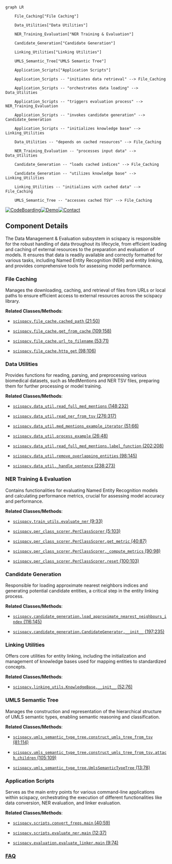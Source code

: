 ```mermaid

graph LR

    File_Caching["File Caching"]

    Data_Utilities["Data Utilities"]

    NER_Training_Evaluation["NER Training & Evaluation"]

    Candidate_Generation["Candidate Generation"]

    Linking_Utilities["Linking Utilities"]

    UMLS_Semantic_Tree["UMLS Semantic Tree"]

    Application_Scripts["Application Scripts"]

    Application_Scripts -- "initiates data retrieval" --> File_Caching

    Application_Scripts -- "orchestrates data loading" --> Data_Utilities

    Application_Scripts -- "triggers evaluation process" --> NER_Training_Evaluation

    Application_Scripts -- "invokes candidate generation" --> Candidate_Generation

    Application_Scripts -- "initializes knowledge base" --> Linking_Utilities

    Data_Utilities -- "depends on cached resources" --> File_Caching

    NER_Training_Evaluation -- "processes input data" --> Data_Utilities

    Candidate_Generation -- "loads cached indices" --> File_Caching

    Candidate_Generation -- "utilizes knowledge base" --> Linking_Utilities

    Linking_Utilities -- "initializes with cached data" --> File_Caching

    UMLS_Semantic_Tree -- "accesses cached TSV" --> File_Caching

```

[![CodeBoarding](https://img.shields.io/badge/Generated%20by-CodeBoarding-9cf?style=flat-square)](https://github.com/CodeBoarding/GeneratedOnBoardings)[![Demo](https://img.shields.io/badge/Try%20our-Demo-blue?style=flat-square)](https://www.codeboarding.org/demo)[![Contact](https://img.shields.io/badge/Contact%20us%20-%20contact@codeboarding.org-lightgrey?style=flat-square)](mailto:contact@codeboarding.org)



## Component Details



The Data Management & Evaluation subsystem in scispacy is responsible for the robust handling of data throughout its lifecycle, from efficient loading and caching of external resources to the preparation and evaluation of models. It ensures that data is readily available and correctly formatted for various tasks, including Named Entity Recognition (NER) and entity linking, and provides comprehensive tools for assessing model performance.



### File Caching

Manages the downloading, caching, and retrieval of files from URLs or local paths to ensure efficient access to external resources across the scispacy library.





**Related Classes/Methods**:



- <a href="https://github.com/allenai/scispacy/blob/master/scispacy/file_cache.py#L21-L50" target="_blank" rel="noopener noreferrer">`scispacy.file_cache.cached_path` (21:50)</a>

- <a href="https://github.com/allenai/scispacy/blob/master/scispacy/file_cache.py#L109-L158" target="_blank" rel="noopener noreferrer">`scispacy.file_cache.get_from_cache` (109:158)</a>

- <a href="https://github.com/allenai/scispacy/blob/master/scispacy/file_cache.py#L53-L71" target="_blank" rel="noopener noreferrer">`scispacy.file_cache.url_to_filename` (53:71)</a>

- <a href="https://github.com/allenai/scispacy/blob/master/scispacy/file_cache.py#L98-L106" target="_blank" rel="noopener noreferrer">`scispacy.file_cache.http_get` (98:106)</a>





### Data Utilities

Provides functions for reading, parsing, and preprocessing various biomedical datasets, such as MedMentions and NER TSV files, preparing them for further processing or model training.





**Related Classes/Methods**:



- <a href="https://github.com/allenai/scispacy/blob/master/scispacy/data_util.py#L148-L232" target="_blank" rel="noopener noreferrer">`scispacy.data_util.read_full_med_mentions` (148:232)</a>

- <a href="https://github.com/allenai/scispacy/blob/master/scispacy/data_util.py#L276-L317" target="_blank" rel="noopener noreferrer">`scispacy.data_util.read_ner_from_tsv` (276:317)</a>

- <a href="https://github.com/allenai/scispacy/blob/master/scispacy/data_util.py#L51-L66" target="_blank" rel="noopener noreferrer">`scispacy.data_util.med_mentions_example_iterator` (51:66)</a>

- <a href="https://github.com/allenai/scispacy/blob/master/scispacy/data_util.py#L26-L48" target="_blank" rel="noopener noreferrer">`scispacy.data_util.process_example` (26:48)</a>

- <a href="https://github.com/allenai/scispacy/blob/master/scispacy/data_util.py#L202-L208" target="_blank" rel="noopener noreferrer">`scispacy.data_util.read_full_med_mentions.label_function` (202:208)</a>

- <a href="https://github.com/allenai/scispacy/blob/master/scispacy/data_util.py#L98-L145" target="_blank" rel="noopener noreferrer">`scispacy.data_util.remove_overlapping_entities` (98:145)</a>

- <a href="https://github.com/allenai/scispacy/blob/master/scispacy/data_util.py#L238-L273" target="_blank" rel="noopener noreferrer">`scispacy.data_util._handle_sentence` (238:273)</a>





### NER Training & Evaluation

Contains functionalities for evaluating Named Entity Recognition models and calculating performance metrics, crucial for assessing model accuracy and performance.





**Related Classes/Methods**:



- <a href="https://github.com/allenai/scispacy/blob/master/scispacy/train_utils.py#L9-L33" target="_blank" rel="noopener noreferrer">`scispacy.train_utils.evaluate_ner` (9:33)</a>

- <a href="https://github.com/allenai/scispacy/blob/master/scispacy/per_class_scorer.py#L5-L103" target="_blank" rel="noopener noreferrer">`scispacy.per_class_scorer.PerClassScorer` (5:103)</a>

- <a href="https://github.com/allenai/scispacy/blob/master/scispacy/per_class_scorer.py#L40-L87" target="_blank" rel="noopener noreferrer">`scispacy.per_class_scorer.PerClassScorer.get_metric` (40:87)</a>

- <a href="https://github.com/allenai/scispacy/blob/master/scispacy/per_class_scorer.py#L90-L98" target="_blank" rel="noopener noreferrer">`scispacy.per_class_scorer.PerClassScorer._compute_metrics` (90:98)</a>

- <a href="https://github.com/allenai/scispacy/blob/master/scispacy/per_class_scorer.py#L100-L103" target="_blank" rel="noopener noreferrer">`scispacy.per_class_scorer.PerClassScorer.reset` (100:103)</a>





### Candidate Generation

Responsible for loading approximate nearest neighbors indices and generating potential candidate entities, a critical step in the entity linking process.





**Related Classes/Methods**:



- <a href="https://github.com/allenai/scispacy/blob/master/scispacy/candidate_generation.py#L116-L145" target="_blank" rel="noopener noreferrer">`scispacy.candidate_generation.load_approximate_nearest_neighbours_index` (116:145)</a>

- <a href="https://github.com/allenai/scispacy/blob/master/scispacy/candidate_generation.py#L197-L235" target="_blank" rel="noopener noreferrer">`scispacy.candidate_generation.CandidateGenerator.__init__` (197:235)</a>





### Linking Utilities

Offers core utilities for entity linking, including the initialization and management of knowledge bases used for mapping entities to standardized concepts.





**Related Classes/Methods**:



- <a href="https://github.com/allenai/scispacy/blob/master/scispacy/linking_utils.py#L52-L76" target="_blank" rel="noopener noreferrer">`scispacy.linking_utils.KnowledgeBase.__init__` (52:76)</a>





### UMLS Semantic Tree

Manages the construction and representation of the hierarchical structure of UMLS semantic types, enabling semantic reasoning and classification.





**Related Classes/Methods**:



- <a href="https://github.com/allenai/scispacy/blob/master/scispacy/umls_semantic_type_tree.py#L81-L114" target="_blank" rel="noopener noreferrer">`scispacy.umls_semantic_type_tree.construct_umls_tree_from_tsv` (81:114)</a>

- <a href="https://github.com/allenai/scispacy/blob/master/scispacy/umls_semantic_type_tree.py#L105-L109" target="_blank" rel="noopener noreferrer">`scispacy.umls_semantic_type_tree.construct_umls_tree_from_tsv.attach_children` (105:109)</a>

- <a href="https://github.com/allenai/scispacy/blob/master/scispacy/umls_semantic_type_tree.py#L13-L78" target="_blank" rel="noopener noreferrer">`scispacy.umls_semantic_type_tree.UmlsSemanticTypeTree` (13:78)</a>





### Application Scripts

Serves as the main entry points for various command-line applications within scispacy, orchestrating the execution of different functionalities like data conversion, NER evaluation, and linker evaluation.





**Related Classes/Methods**:



- <a href="https://github.com/allenai/scispacy/blob/master/scripts/convert_freqs.py#L40-L59" target="_blank" rel="noopener noreferrer">`scispacy.scripts.convert_freqs.main` (40:59)</a>

- <a href="https://github.com/allenai/scispacy/blob/master/scripts/evaluate_ner.py#L12-L37" target="_blank" rel="noopener noreferrer">`scispacy.scripts.evaluate_ner.main` (12:37)</a>

- <a href="https://github.com/allenai/scispacy/blob/master/evaluation/evaluate_linker.py#L9-L74" target="_blank" rel="noopener noreferrer">`scispacy.evaluation.evaluate_linker.main` (9:74)</a>









### [FAQ](https://github.com/CodeBoarding/GeneratedOnBoardings/tree/main?tab=readme-ov-file#faq)